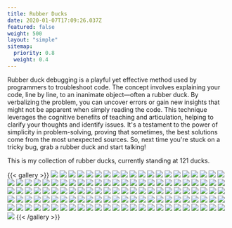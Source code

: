 ```yaml
---
title: Rubber Ducks
date: 2020-01-07T17:09:26.037Z
featured: false
weight: 500
layout: "simple"
sitemap:
  priority: 0.8
  weight: 0.4
---
```


Rubber duck debugging is a playful yet effective method used by programmers to
troubleshoot code. The concept involves explaining your code, line by line, to
an inanimate object—often a rubber duck. By verbalizing the problem, you can
uncover errors or gain new insights that might not be apparent when simply
reading the code. This technique leverages the cognitive benefits of teaching
and articulation, helping to clarify your thoughts and identify issues. It's a
testament to the power of simplicity in problem-solving, proving that sometimes,
the best solutions come from the most unexpected sources. So, next time you're
stuck on a tricky bug, grab a rubber duck and start talking!

This is my collection of rubber ducks, currently standing at 121 ducks.

{{< gallery >}}
<img src="/ducks/IMG_1584.JPEG" class="grid-w50 md:grid-w33 xl:grid-w25" />
<img src="/ducks/IMG_1585.JPEG" class="grid-w50 md:grid-w33 xl:grid-w25" />
<img src="/ducks/IMG_1586.JPEG" class="grid-w50 md:grid-w33 xl:grid-w25" />
<img src="/ducks/IMG_1587.JPEG" class="grid-w50 md:grid-w33 xl:grid-w25" />
<img src="/ducks/IMG_1588.JPEG" class="grid-w50 md:grid-w33 xl:grid-w25" />
<img src="/ducks/IMG_1589.JPEG" class="grid-w50 md:grid-w33 xl:grid-w25" />
<img src="/ducks/IMG_1590.JPEG" class="grid-w50 md:grid-w33 xl:grid-w25" />
<img src="/ducks/IMG_1591.JPEG" class="grid-w50 md:grid-w33 xl:grid-w25" />
<img src="/ducks/IMG_1592.JPEG" class="grid-w50 md:grid-w33 xl:grid-w25" />
<img src="/ducks/IMG_1593.JPEG" class="grid-w50 md:grid-w33 xl:grid-w25" />
<img src="/ducks/IMG_1594.JPEG" class="grid-w50 md:grid-w33 xl:grid-w25" />
<img src="/ducks/IMG_1595.JPEG" class="grid-w50 md:grid-w33 xl:grid-w25" />
<img src="/ducks/IMG_1596.JPEG" class="grid-w50 md:grid-w33 xl:grid-w25" />
<img src="/ducks/IMG_1597.JPEG" class="grid-w50 md:grid-w33 xl:grid-w25" />
<img src="/ducks/IMG_1598.JPEG" class="grid-w50 md:grid-w33 xl:grid-w25" />
<img src="/ducks/IMG_1599.JPEG" class="grid-w50 md:grid-w33 xl:grid-w25" />
<img src="/ducks/IMG_1600.JPEG" class="grid-w50 md:grid-w33 xl:grid-w25" />
<img src="/ducks/IMG_1601.JPEG" class="grid-w50 md:grid-w33 xl:grid-w25" />
<img src="/ducks/IMG_1602.JPEG" class="grid-w50 md:grid-w33 xl:grid-w25" />
<img src="/ducks/IMG_1604.JPEG" class="grid-w50 md:grid-w33 xl:grid-w25" />
<img src="/ducks/IMG_1605.JPEG" class="grid-w50 md:grid-w33 xl:grid-w25" />
<img src="/ducks/IMG_1606.JPEG" class="grid-w50 md:grid-w33 xl:grid-w25" />
<img src="/ducks/IMG_1607.JPEG" class="grid-w50 md:grid-w33 xl:grid-w25" />
<img src="/ducks/IMG_1608.JPEG" class="grid-w50 md:grid-w33 xl:grid-w25" />
<img src="/ducks/IMG_1609.JPEG" class="grid-w50 md:grid-w33 xl:grid-w25" />
<img src="/ducks/IMG_1610.JPEG" class="grid-w50 md:grid-w33 xl:grid-w25" />
<img src="/ducks/IMG_1611.JPEG" class="grid-w50 md:grid-w33 xl:grid-w25" />
<img src="/ducks/IMG_1612.JPEG" class="grid-w50 md:grid-w33 xl:grid-w25" />
<img src="/ducks/IMG_1613.JPEG" class="grid-w50 md:grid-w33 xl:grid-w25" />
<img src="/ducks/IMG_1614.JPEG" class="grid-w50 md:grid-w33 xl:grid-w25" />
<img src="/ducks/IMG_1615.JPEG" class="grid-w50 md:grid-w33 xl:grid-w25" />
<img src="/ducks/IMG_1616.JPEG" class="grid-w50 md:grid-w33 xl:grid-w25" />
<img src="/ducks/IMG_1617.JPEG" class="grid-w50 md:grid-w33 xl:grid-w25" />
<img src="/ducks/IMG_1618.JPEG" class="grid-w50 md:grid-w33 xl:grid-w25" />
<img src="/ducks/IMG_1619.JPEG" class="grid-w50 md:grid-w33 xl:grid-w25" />
<img src="/ducks/IMG_1620.JPEG" class="grid-w50 md:grid-w33 xl:grid-w25" />
<img src="/ducks/IMG_1621.JPEG" class="grid-w50 md:grid-w33 xl:grid-w25" />
<img src="/ducks/IMG_1622.JPEG" class="grid-w50 md:grid-w33 xl:grid-w25" />
<img src="/ducks/IMG_1623.JPEG" class="grid-w50 md:grid-w33 xl:grid-w25" />
<img src="/ducks/IMG_1624.JPEG" class="grid-w50 md:grid-w33 xl:grid-w25" />
<img src="/ducks/IMG_1625.JPEG" class="grid-w50 md:grid-w33 xl:grid-w25" />
<img src="/ducks/IMG_1626.JPEG" class="grid-w50 md:grid-w33 xl:grid-w25" />
<img src="/ducks/IMG_1627.JPEG" class="grid-w50 md:grid-w33 xl:grid-w25" />
<img src="/ducks/IMG_1628.JPEG" class="grid-w50 md:grid-w33 xl:grid-w25" />
<img src="/ducks/IMG_1629.JPEG" class="grid-w50 md:grid-w33 xl:grid-w25" />
<img src="/ducks/IMG_1630.JPEG" class="grid-w50 md:grid-w33 xl:grid-w25" />
<img src="/ducks/IMG_1631.JPEG" class="grid-w50 md:grid-w33 xl:grid-w25" />
<img src="/ducks/IMG_1632.JPEG" class="grid-w50 md:grid-w33 xl:grid-w25" />
<img src="/ducks/IMG_1633.JPEG" class="grid-w50 md:grid-w33 xl:grid-w25" />
<img src="/ducks/IMG_1634.JPEG" class="grid-w50 md:grid-w33 xl:grid-w25" />
<img src="/ducks/IMG_1635.JPEG" class="grid-w50 md:grid-w33 xl:grid-w25" />
<img src="/ducks/IMG_1636.JPEG" class="grid-w50 md:grid-w33 xl:grid-w25" />
<img src="/ducks/IMG_1638.JPEG" class="grid-w50 md:grid-w33 xl:grid-w25" />
<img src="/ducks/IMG_1639.JPEG" class="grid-w50 md:grid-w33 xl:grid-w25" />
<img src="/ducks/IMG_1640.JPEG" class="grid-w50 md:grid-w33 xl:grid-w25" />
<img src="/ducks/IMG_1641.JPEG" class="grid-w50 md:grid-w33 xl:grid-w25" />
<img src="/ducks/IMG_1642.JPEG" class="grid-w50 md:grid-w33 xl:grid-w25" />
<img src="/ducks/IMG_1643.JPEG" class="grid-w50 md:grid-w33 xl:grid-w25" />
<img src="/ducks/IMG_1644.JPEG" class="grid-w50 md:grid-w33 xl:grid-w25" />
<img src="/ducks/IMG_1645.JPEG" class="grid-w50 md:grid-w33 xl:grid-w25" />
<img src="/ducks/IMG_1646.JPEG" class="grid-w50 md:grid-w33 xl:grid-w25" />
<img src="/ducks/IMG_1647.JPEG" class="grid-w50 md:grid-w33 xl:grid-w25" />
<img src="/ducks/IMG_1648.JPEG" class="grid-w50 md:grid-w33 xl:grid-w25" />
<img src="/ducks/IMG_1649.JPEG" class="grid-w50 md:grid-w33 xl:grid-w25" />
<img src="/ducks/IMG_1650.JPEG" class="grid-w50 md:grid-w33 xl:grid-w25" />
<img src="/ducks/IMG_1651.JPEG" class="grid-w50 md:grid-w33 xl:grid-w25" />
<img src="/ducks/IMG_1652.JPEG" class="grid-w50 md:grid-w33 xl:grid-w25" />
<img src="/ducks/IMG_1653.JPEG" class="grid-w50 md:grid-w33 xl:grid-w25" />
<img src="/ducks/IMG_1654.JPEG" class="grid-w50 md:grid-w33 xl:grid-w25" />
<img src="/ducks/IMG_1655.JPEG" class="grid-w50 md:grid-w33 xl:grid-w25" />
<img src="/ducks/IMG_1656.JPEG" class="grid-w50 md:grid-w33 xl:grid-w25" />
<img src="/ducks/IMG_1657.JPEG" class="grid-w50 md:grid-w33 xl:grid-w25" />
<img src="/ducks/IMG_1658.JPEG" class="grid-w50 md:grid-w33 xl:grid-w25" />
<img src="/ducks/IMG_1659.JPEG" class="grid-w50 md:grid-w33 xl:grid-w25" />
<img src="/ducks/IMG_1660.JPEG" class="grid-w50 md:grid-w33 xl:grid-w25" />
<img src="/ducks/IMG_1661.JPEG" class="grid-w50 md:grid-w33 xl:grid-w25" />
<img src="/ducks/IMG_1662.JPEG" class="grid-w50 md:grid-w33 xl:grid-w25" />
<img src="/ducks/IMG_1664.JPEG" class="grid-w50 md:grid-w33 xl:grid-w25" />
<img src="/ducks/IMG_1665.JPEG" class="grid-w50 md:grid-w33 xl:grid-w25" />
<img src="/ducks/IMG_1666.JPEG" class="grid-w50 md:grid-w33 xl:grid-w25" />
<img src="/ducks/IMG_1667.JPEG" class="grid-w50 md:grid-w33 xl:grid-w25" />
<img src="/ducks/IMG_1669.JPEG" class="grid-w50 md:grid-w33 xl:grid-w25" />
<img src="/ducks/IMG_1671.JPEG" class="grid-w50 md:grid-w33 xl:grid-w25" />
<img src="/ducks/IMG_1672.JPEG" class="grid-w50 md:grid-w33 xl:grid-w25" />
<img src="/ducks/IMG_1673.JPEG" class="grid-w50 md:grid-w33 xl:grid-w25" />
<img src="/ducks/IMG_1674.JPEG" class="grid-w50 md:grid-w33 xl:grid-w25" />
<img src="/ducks/IMG_1675.JPEG" class="grid-w50 md:grid-w33 xl:grid-w25" />
<img src="/ducks/IMG_1676.JPEG" class="grid-w50 md:grid-w33 xl:grid-w25" />
<img src="/ducks/IMG_1677.JPEG" class="grid-w50 md:grid-w33 xl:grid-w25" />
<img src="/ducks/IMG_1678.JPEG" class="grid-w50 md:grid-w33 xl:grid-w25" />
<img src="/ducks/IMG_1679.JPEG" class="grid-w50 md:grid-w33 xl:grid-w25" />
<img src="/ducks/IMG_1680.JPEG" class="grid-w50 md:grid-w33 xl:grid-w25" />
<img src="/ducks/IMG_1681.JPEG" class="grid-w50 md:grid-w33 xl:grid-w25" />
<img src="/ducks/IMG_1682.JPEG" class="grid-w50 md:grid-w33 xl:grid-w25" />
<img src="/ducks/IMG_1683.JPEG" class="grid-w50 md:grid-w33 xl:grid-w25" />
<img src="/ducks/IMG_1684.JPEG" class="grid-w50 md:grid-w33 xl:grid-w25" />
<img src="/ducks/IMG_1685.JPEG" class="grid-w50 md:grid-w33 xl:grid-w25" />
<img src="/ducks/IMG_1686.JPEG" class="grid-w50 md:grid-w33 xl:grid-w25" />
<img src="/ducks/IMG_1687.JPEG" class="grid-w50 md:grid-w33 xl:grid-w25" />
<img src="/ducks/IMG_1688.JPEG" class="grid-w50 md:grid-w33 xl:grid-w25" />
<img src="/ducks/IMG_1689.JPEG" class="grid-w50 md:grid-w33 xl:grid-w25" />
<img src="/ducks/IMG_1690.JPEG" class="grid-w50 md:grid-w33 xl:grid-w25" />
<img src="/ducks/IMG_1691.JPEG" class="grid-w50 md:grid-w33 xl:grid-w25" />
<img src="/ducks/IMG_1693.JPEG" class="grid-w50 md:grid-w33 xl:grid-w25" />
<img src="/ducks/IMG_1694.JPEG" class="grid-w50 md:grid-w33 xl:grid-w25" />
<img src="/ducks/IMG_1695.JPEG" class="grid-w50 md:grid-w33 xl:grid-w25" />
<img src="/ducks/IMG_1697.JPEG" class="grid-w50 md:grid-w33 xl:grid-w25" />
<img src="/ducks/IMG_1698.JPEG" class="grid-w50 md:grid-w33 xl:grid-w25" />
<img src="/ducks/IMG_1699.JPEG" class="grid-w50 md:grid-w33 xl:grid-w25" />
<img src="/ducks/IMG_1700.JPEG" class="grid-w50 md:grid-w33 xl:grid-w25" />
<img src="/ducks/IMG_1701.JPEG" class="grid-w50 md:grid-w33 xl:grid-w25" />
<img src="/ducks/IMG_1702.JPEG" class="grid-w50 md:grid-w33 xl:grid-w25" />
<img src="/ducks/IMG_1703.JPEG" class="grid-w50 md:grid-w33 xl:grid-w25" />
<img src="/ducks/IMG_1705.JPEG" class="grid-w50 md:grid-w33 xl:grid-w25" />
<img src="/ducks/IMG_1706.JPEG" class="grid-w50 md:grid-w33 xl:grid-w25" />
<img src="/ducks/IMG_1712.JPEG" class="grid-w50 md:grid-w33 xl:grid-w25" />
<img src="/ducks/IMG_1713.JPEG" class="grid-w50 md:grid-w33 xl:grid-w25" />
<img src="/ducks/IMG_1714.JPEG" class="grid-w50 md:grid-w33 xl:grid-w25" />
<img src="/ducks/IMG_1715.JPEG" class="grid-w50 md:grid-w33 xl:grid-w25" />
<img src="/ducks/IMG_1716.JPEG" class="grid-w50 md:grid-w33 xl:grid-w25" />
<img src="/ducks/IMG_1717.JPEG" class="grid-w50 md:grid-w33 xl:grid-w25" />
{{< /gallery >}}

